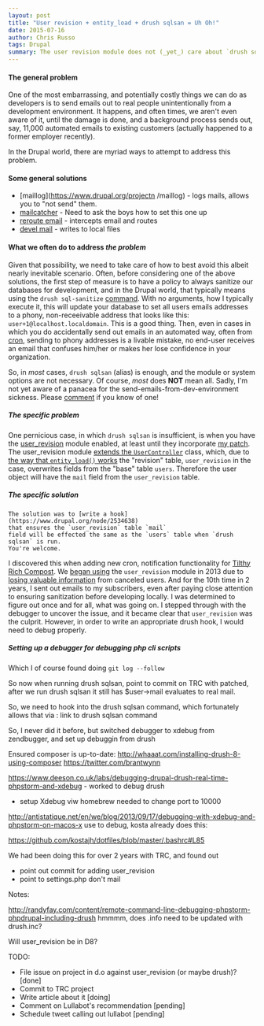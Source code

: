 ```yaml
---
layout: post
title: "User revision + entity_load + drush sqlsan = Uh Oh!"
date: 2015-07-16
author: Chris Russo
tags: Drupal
summary: The user revision module does not (_yet_) care about `drush sqlsan`, and it should!
---
```


#### The general problem

One of the most embarrassing, and potentially costly things we can do as developers
is to send emails out to real people unintentionally from a development 
environment. It happens, and often times, we aren't even aware of it, until the damage
is done, and a background process sends out, say, 11,000 automated emails to
existing customers (actually happened to a former employer recently).


 In the Drupal world, there are myriad ways to attempt to address this problem. 
    
#### Some general solutions
- [maillog](https://www.drupal.org/projectn /maillog) - logs mails, allows you to "not send" them.
- [mailcatcher](http://mailcatcher.me/) - Need to ask the boys how to set this one up
- [reroute email](https://www.drupal.org/project/reroute_email) - intercepts email and routes 
- [devel mail](https://api.drupal.org/api/devel/devel.mail.inc/7) - writes to local files

#### What we often do to address _the problem_
Given that possibility, we need to take care of how to best avoid this albeit nearly
inevitable scenario. Often, before considering one of the above solutions, the 
first step of measure is to have a policy to always sanitize our databases for development, 
and in the Drupal world, that typically means using the `drush sql-sanitize` 
 [command](http://drushcommands.com/drush-6x/sql/sql-sanitize). With no arguments,
  how I typically execute it, this will update your database to set all users emails
  addresses to a phony, non-receeivable address that looks like this: `user+1@localhost.localdomain`. 
  This is a good thing. Then, even in cases in which you do accidentally send out emails 
  in an automated way, often from [cron](https://www.drupal.org/cron), sending to phony addresses
  is a livable mistake, no end-user receives an email that confuses
  him/her or makes her lose confidence in your organization.
  
  So, in _most_ cases, `drush sqlsan` (alias) is enough, and the module or system
   options
  are not necessary. Of course, _most_ does **NOT** mean all.
  Sadly, I'm not yet aware of a panacea for the send-emails-from-dev-environment
  sickness. Please [comment](#comment-form) if you know of one!
  
##### The specific problem
  One pernicious case, in which `drush sqlsan` is insufficient, is when you have 
  the [user_revision](https://www.drupal.org/project/user_revision)
  module enabled, at least until they incorporate [my patch](https://www.drupal.org/node/2534638). The 
  user_revision module 
  [extends the `UserController`](http://cgit.drupalcode.org/user_revision/tree/user_revision.module?id=cce42174aec453e6652da8738e397df20b6f2cd0#n164) 
  class, which, due to 
    [the way that `entity_load()` works](http://cgit.drupalcode.org/drupal/tree/includes/entity.inc?h=7.x#n306) 
    the "revision" table, `user_revision` in the case, overwrites fields from the "base" table
    `users`. Therefore the user object will have the `mail` field from the `user_revision` table.
  
##### The specific solution
    The solution was to [write a hook](https://www.drupal.org/node/2534638) 
    that ensures the `user_revision` table `mail`
    field will be effected the same as the `users` table when `drush sqlsan` is run.
    You're welcome. 

 I discovered this when adding new cron, notification functionality for 
 [Tilthy Rich Compost](http://tilthyrichcompost.com). 
 We [began using](https://github.com/chrisarusso/Tilthy-Rich-Compost-Website/commit/fccc3f7387616510d512d3700639c5de3a560a1e) the `user_revision` 
 module in 2013 due to [losing valuable information](https://github.com/chrisarusso/Tilthy-Rich-Compost-Website/issues/29
) from canceled users. And for the 10th time in 2 years, I sent out emails to 
my subscribers, even after paying close attention to ensuring sanitization
before developing locally. I was determined to figure out once and for all, 
what was going on. I stepped through with the debugger to uncover the issue,
and it became clear that `user_revision` was the culprit. However, in order
to write an appropriate drush hook, I would need to debug properly. 

##### Setting up a debugger for debugging php cli scripts
  


  Which I of course found doing `git log --follow` 
  
  So now when running drush sqlsan, point to commit on TRC with patched, after we run drush sqlsan
  it still has $user->mail evaluates to real mail.
  
  So, we need to hook into the drush sqlsan command, which fortunately allows that
  via : link to drush sqlsan command
  
  So, I never did it before, but switched debugger to xdebug from zendbugger, and
  set up debuggin from drush
  
  Ensured composer is up-to-date: http://whaaat.com/installing-drush-8-using-composer
https://twitter.com/brantwynn


https://www.deeson.co.uk/labs/debugging-drupal-drush-real-time-phpstorm-and-xdebug - worked to debug drush
 - setup Xdebug viw homebrew
needed to change port to 10000

http://antistatique.net/en/we/blog/2013/09/17/debugging-with-xdebug-and-phpstorm-on-macos-x 
use to debug, kosta already does this: 

https://github.com/kostajh/dotfiles/blob/master/.bashrc#L85
  
   We had been doing this for over 2 years with TRC, and found out
   - point out commit for adding user_revision
   - point to settings.php don't mail
   

Notes:

http://randyfay.com/content/remote-command-line-debugging-phpstorm-phpdrupal-including-drush
hmmmm, does .info need to be updated with drush.inc?

Will user_revision be in D8?

TODO:
- File issue on project in d.o against user_revision (or maybe drush)? [done]
- Commit to TRC project
- Write article about it [doing]
- Comment on Lullabot's recommendation [pending]
- Schedule tweet calling out lullabot [pending]





